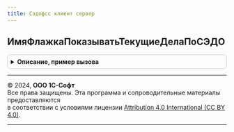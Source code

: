 ```yaml
---
title: Сэдофсс клиент сервер
---
```



## ИмяФлажкаПоказыватьТекущиеДелаПоСЭДО
<details style="margin: 1em 0; padding: 0.5em; border: 1px solid #ccc; border-radius: 6px;">

<summary style="font-weight: bold; cursor: pointer;">Описание, пример вызова</summary>

```bsl

// Возвращает строку - имя флажка который определяет необходимость открытия формы "ТекущиеДелаПоСЭДО" при запуске.
//   Для переопределения значения флажка необходимо в процедуре ПриДобавленииПараметровРаботыКлиентаПриЗапуске
//   модуля ОбщегоНазначенияПереопределяемый добавить следующий код:
// 		Параметры.Вставить(СЭДОФССКлиентСервер.ИмяФлажкаПоказыватьТекущиеДелаПоСЭДО(), <ЗначениеФлажка>);
//
Функция ИмяФлажкаПоказыватьТекущиеДелаПоСЭДО() Экспорт
```

Пример вызова
```bsl
Результат = СЭДОФССКлиентСервер.ИмяФлажкаПоказыватьТекущиеДелаПоСЭДО() 
```
</details>

---

© 2024, **ООО 1С-Софт**  
Все права защищены. Эта программа и сопроводительные материалы предоставляются  
в соответствии с условиями лицензии [Attribution 4.0 International (CC BY 4.0)](https://creativecommons.org/licenses/by/4.0/legalcode).

---
